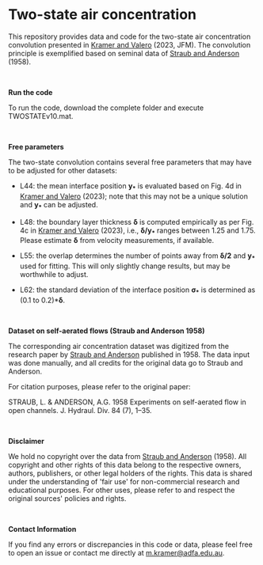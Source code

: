 # Two-state air concentration
This repository provides data and code for the two-state air concentration convolution presented in [Kramer and Valero](https://doi.org/10.1017/jfm.2023.440) (2023, JFM). The convolution principle is exemplified based on seminal data of [Straub and Anderson](https://doi.org/10.1061/JYCEAJ.0000261) (1958).

<br />

**Run the code**

To run the code, download the complete folder and execute TWOSTATEv10.mat. 

<br />

**Free parameters**

The two-state convolution contains several free parameters that may have to be adjusted for other datasets:

- L44: the mean interface position **y<sub>*</sub>** is evaluated based on Fig. 4d in [Kramer and Valero](https://doi.org/10.1017/jfm.2023.440) (2023); note that this may not be a unique solution and **y<sub>*</sub>** can be adjusted.

- L48: the boundary layer thickness **δ** is computed empirically as per Fig. 4c in  [Kramer and Valero](https://doi.org/10.1017/jfm.2023.440) (2023), i.e., **δ/y<sub>*</sub>** ranges between 1.25 and 1.75. Please estimate **δ** from velocity measurements, if available.

- L55: the overlap determines the number of points away from **δ/2** and **y<sub>*</sub>** used for fitting. This will only slightly change results, but may be worthwhile to adjust.

- L62: the standard deviation of the interface position **σ<sub>*</sub>** is determined as (0.1 to 0.2)***δ**.

  <br />

**Dataset on self-aerated flows (Straub and Anderson 1958)**

The corresponding air concentration dataset was digitized from the research paper by [Straub and Anderson](https://doi.org/10.1061/JYCEAJ.0000261) published in 1958. The data input was done manually, and all credits for the original data go to Straub and Anderson.

For citation purposes, please refer to the original paper:

STRAUB, L. & ANDERSON, A.G. 1958 Experiments on self-aerated flow in open channels. J. Hydraul. Div. 84 (7), 1–35.

<br />

**Disclaimer**

We hold no copyright over the data from [Straub and Anderson](https://doi.org/10.1061/JYCEAJ.0000261) (1958). All copyright and other rights of this data belong to the respective owners, authors, publishers, or other legal holders of the rights. This data is shared under the understanding of 'fair use' for non-commercial research and educational purposes. For other uses, please refer to and respect the original sources' policies and rights.

<br />

**Contact Information**

If you find any errors or discrepancies in this code or data, please feel free to open an issue or contact me directly at m.kramer@adfa.edu.au.
